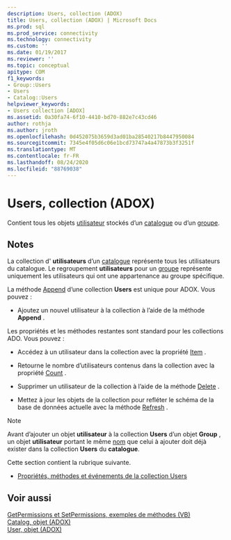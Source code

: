 ```yaml
---
description: Users, collection (ADOX)
title: Users, collection (ADOX) | Microsoft Docs
ms.prod: sql
ms.prod_service: connectivity
ms.technology: connectivity
ms.custom: ''
ms.date: 01/19/2017
ms.reviewer: ''
ms.topic: conceptual
apitype: COM
f1_keywords:
- Group::Users
- Users
- Catalog::Users
helpviewer_keywords:
- Users collection [ADOX]
ms.assetid: 0a30fa74-6f10-4410-bd70-882e7c43cd46
author: rothja
ms.author: jroth
ms.openlocfilehash: 0d452075b3659d3ad01ba28540217b8447950084
ms.sourcegitcommit: 7345e4f05d6c06e1bcd73747a4a47873b3f3251f
ms.translationtype: MT
ms.contentlocale: fr-FR
ms.lasthandoff: 08/24/2020
ms.locfileid: "88769038"
---
```

# <a name="users-collection-adox"></a>Users, collection (ADOX)
Contient tous les objets [utilisateur](./user-object-adox.md) stockés d’un [catalogue](./catalog-object-adox.md) ou d’un [groupe](./group-object-adox.md).  
  
## <a name="remarks"></a>Notes  
 La collection d' **utilisateurs** d’un [catalogue](./catalog-object-adox.md) représente tous les utilisateurs du catalogue. Le regroupement **utilisateurs** pour un [groupe](./group-object-adox.md) représente uniquement les utilisateurs qui ont une appartenance au groupe spécifique.  
  
 La méthode [Append](./append-method-adox-users.md) d’une collection **Users** est unique pour ADOX. Vous pouvez :  
  
-   Ajoutez un nouvel utilisateur à la collection à l’aide de la méthode **Append** .  
  
 Les propriétés et les méthodes restantes sont standard pour les collections ADO. Vous pouvez :  
  
-   Accédez à un utilisateur dans la collection avec la propriété [Item](../ado-api/item-property-ado.md) .  
  
-   Retourne le nombre d’utilisateurs contenus dans la collection avec la propriété [Count](../ado-api/count-property-ado.md) .  
  
-   Supprimer un utilisateur de la collection à l’aide de la méthode [Delete](./delete-method-adox-collections.md) .  
  
-   Mettez à jour les objets de la collection pour refléter le schéma de la base de données actuelle avec la méthode [Refresh](../ado-api/refresh-method-ado.md) .  
  
> [!NOTE]
>  Avant d’ajouter un objet **utilisateur** à la collection **Users** d’un objet **Group** , un objet **utilisateur** portant le même [nom](./name-property-adox.md) que celui à ajouter doit déjà exister dans la collection **Users** du **catalogue**.  
  
 Cette section contient la rubrique suivante.  
  
-   [Propriétés, méthodes et événements de la collection Users](./users-collection-properties-methods-and-events.md)  
  
## <a name="see-also"></a>Voir aussi  
 [GetPermissions et SetPermissions, exemples de méthodes (VB)](./getpermissions-and-setpermissions-methods-example-vb.md)   
 [Catalog, objet (ADOX)](./catalog-object-adox.md)   
 [User, objet (ADOX)](./user-object-adox.md)